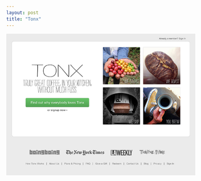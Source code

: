 ```yaml
---
layout: post
title: "Tonx"
---
```


<a class="thumbnail" href="http://tonx.com" target="_blank">
  <img src="/screenshots/tonx.jpg">
</a>
